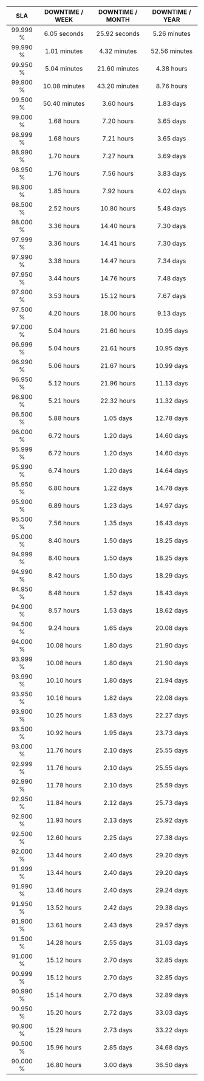 | SLA        | DOWNTIME / WEEK  | DOWNTIME / MONTH | DOWNTIME / YEAR  |
| :--------: | :--------------: | :--------------: | :--------------: |
| 99.999 %   | 6.05 seconds     | 25.92 seconds    | 5.26 minutes     |
| 99.990 %   | 1.01 minutes     | 4.32 minutes     | 52.56 minutes    |
| 99.950 %   | 5.04 minutes     | 21.60 minutes    | 4.38 hours       |
| 99.900 %   | 10.08 minutes    | 43.20 minutes    | 8.76 hours       |
| 99.500 %   | 50.40 minutes    | 3.60 hours       | 1.83 days        |
| 99.000 %   | 1.68 hours       | 7.20 hours       | 3.65 days        |
| 98.999 %   | 1.68 hours       | 7.21 hours       | 3.65 days        |
| 98.990 %   | 1.70 hours       | 7.27 hours       | 3.69 days        |
| 98.950 %   | 1.76 hours       | 7.56 hours       | 3.83 days        |
| 98.900 %   | 1.85 hours       | 7.92 hours       | 4.02 days        |
| 98.500 %   | 2.52 hours       | 10.80 hours      | 5.48 days        |
| 98.000 %   | 3.36 hours       | 14.40 hours      | 7.30 days        |
| 97.999 %   | 3.36 hours       | 14.41 hours      | 7.30 days        |
| 97.990 %   | 3.38 hours       | 14.47 hours      | 7.34 days        |
| 97.950 %   | 3.44 hours       | 14.76 hours      | 7.48 days        |
| 97.900 %   | 3.53 hours       | 15.12 hours      | 7.67 days        |
| 97.500 %   | 4.20 hours       | 18.00 hours      | 9.13 days        |
| 97.000 %   | 5.04 hours       | 21.60 hours      | 10.95 days       |
| 96.999 %   | 5.04 hours       | 21.61 hours      | 10.95 days       |
| 96.990 %   | 5.06 hours       | 21.67 hours      | 10.99 days       |
| 96.950 %   | 5.12 hours       | 21.96 hours      | 11.13 days       |
| 96.900 %   | 5.21 hours       | 22.32 hours      | 11.32 days       |
| 96.500 %   | 5.88 hours       | 1.05 days        | 12.78 days       |
| 96.000 %   | 6.72 hours       | 1.20 days        | 14.60 days       |
| 95.999 %   | 6.72 hours       | 1.20 days        | 14.60 days       |
| 95.990 %   | 6.74 hours       | 1.20 days        | 14.64 days       |
| 95.950 %   | 6.80 hours       | 1.22 days        | 14.78 days       |
| 95.900 %   | 6.89 hours       | 1.23 days        | 14.97 days       |
| 95.500 %   | 7.56 hours       | 1.35 days        | 16.43 days       |
| 95.000 %   | 8.40 hours       | 1.50 days        | 18.25 days       |
| 94.999 %   | 8.40 hours       | 1.50 days        | 18.25 days       |
| 94.990 %   | 8.42 hours       | 1.50 days        | 18.29 days       |
| 94.950 %   | 8.48 hours       | 1.52 days        | 18.43 days       |
| 94.900 %   | 8.57 hours       | 1.53 days        | 18.62 days       |
| 94.500 %   | 9.24 hours       | 1.65 days        | 20.08 days       |
| 94.000 %   | 10.08 hours      | 1.80 days        | 21.90 days       |
| 93.999 %   | 10.08 hours      | 1.80 days        | 21.90 days       |
| 93.990 %   | 10.10 hours      | 1.80 days        | 21.94 days       |
| 93.950 %   | 10.16 hours      | 1.82 days        | 22.08 days       |
| 93.900 %   | 10.25 hours      | 1.83 days        | 22.27 days       |
| 93.500 %   | 10.92 hours      | 1.95 days        | 23.73 days       |
| 93.000 %   | 11.76 hours      | 2.10 days        | 25.55 days       |
| 92.999 %   | 11.76 hours      | 2.10 days        | 25.55 days       |
| 92.990 %   | 11.78 hours      | 2.10 days        | 25.59 days       |
| 92.950 %   | 11.84 hours      | 2.12 days        | 25.73 days       |
| 92.900 %   | 11.93 hours      | 2.13 days        | 25.92 days       |
| 92.500 %   | 12.60 hours      | 2.25 days        | 27.38 days       |
| 92.000 %   | 13.44 hours      | 2.40 days        | 29.20 days       |
| 91.999 %   | 13.44 hours      | 2.40 days        | 29.20 days       |
| 91.990 %   | 13.46 hours      | 2.40 days        | 29.24 days       |
| 91.950 %   | 13.52 hours      | 2.42 days        | 29.38 days       |
| 91.900 %   | 13.61 hours      | 2.43 days        | 29.57 days       |
| 91.500 %   | 14.28 hours      | 2.55 days        | 31.03 days       |
| 91.000 %   | 15.12 hours      | 2.70 days        | 32.85 days       |
| 90.999 %   | 15.12 hours      | 2.70 days        | 32.85 days       |
| 90.990 %   | 15.14 hours      | 2.70 days        | 32.89 days       |
| 90.950 %   | 15.20 hours      | 2.72 days        | 33.03 days       |
| 90.900 %   | 15.29 hours      | 2.73 days        | 33.22 days       |
| 90.500 %   | 15.96 hours      | 2.85 days        | 34.68 days       |
| 90.000 %   | 16.80 hours      | 3.00 days        | 36.50 days       |

